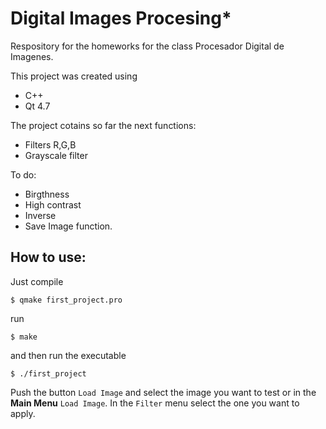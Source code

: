 # Digital Images Procesing*
Respository for the homeworks for the class Procesador Digital de Imagenes. 

This project was created using

* C++
* Qt 4.7

The project cotains so far the next functions:

* Filters R,G,B
* Grayscale filter

To do:

* Birgthness
* High contrast
* Inverse
* Save Image function. 

## How to use:

Just compile 

`$ qmake first_project.pro`

run

`$ make`

and then run the executable

`$ ./first_project`

Push the button `Load Image` and select the image you want to test or in the **Main Menu** `Load Image`. In the `Filter` menu select the one you want to apply. 


